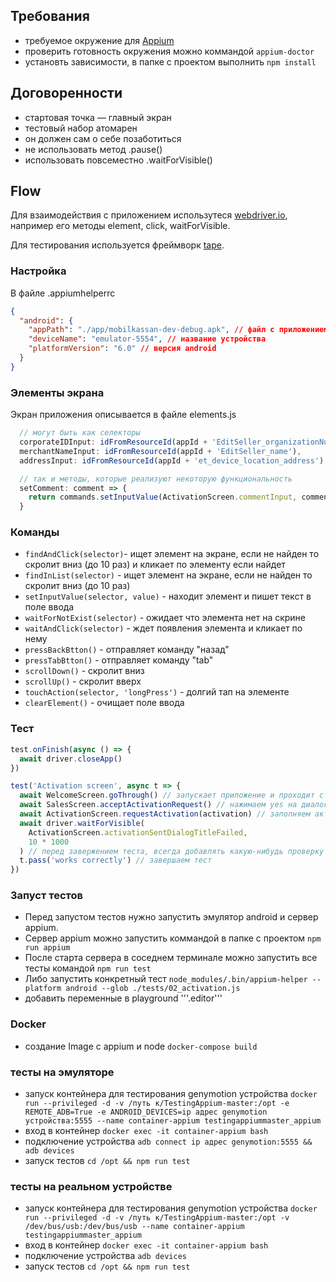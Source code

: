 ## Требования
- требуемое окружение для [Appium](http://appium.io/slate/en/master/?javascript#setting-up-appium)
- проверить готовность окружения можно коммандой ```appium-doctor```
- установть зависимости, в папке с проектом выполнить ```npm install```


## Договоренности
- стартовая точка — главный экран
- тестовый набор атомарен
- он должен сам о себе позаботиться
- не использовать метод .pause()
- использовать повсеместно .waitForVisible()

## Flow
Для взаимодействия с приложением  использутеся [webdriver.io](http://webdriver.io/api.html),
например его методы element, click, waitForVisible.

Для тестирования используется фреймворк [tape](https://github.com/substack/tape#methods).

### Настройка
В файле .appiumhelperrc

```json
{
  "android": {
    "appPath": "./app/mobilkassan-dev-debug.apk", // файл с приложением
    "deviceName": "emulator-5554", // название устройства
    "platformVersion": "6.0" // версия android
  }
}
```

### Элементы экрана
Экран приложения описывается в файле elements.js

``` js
  // могут быть как селекторы
  corporateIDInput: idFromResourceId(appId + 'EditSeller_organizationNumber'),
  merchantNameInput: idFromResourceId(appId + 'EditSeller_name'),
  addressInput: idFromResourceId(appId + 'et_device_location_address'),

  // так и методы, которые реализуют некоторую функциональность
  setComment: comment => {
    return commands.setInputValue(ActivationScreen.commentInput, comment)
  }
```

### Команды
- ```findAndClick(selector)```- ищет элемент на экране, если не найден то скролит вниз (до 10 раз) и кликает по элементу если найдет
- ```findInList(selector)``` - ищет элемент на экране, если не найден то скролит вниз (до 10 раз)
- ```setInputValue(selector, value)``` - находит элемент и пишет текст в поле ввода
- ```waitForNotExist(selector)``` - ожидает что элемента нет на скрине
- ```waitAndClick(selector)``` - ждет появления элемента и кликает по нему
- ```pressBackBtton()``` - отправляет команду "назад"
- ```pressTabBtton()``` - отправляет команду "tab"
- ```scrollDown()``` - скролит вниз
- ```scrollUp()``` - скролит вверх
- ```touchAction(selector, 'longPress')``` - долгий тап на элементе
- ```clearElement()``` - очищает поле ввода

### Тест
```js
test.onFinish(async () => {
  await driver.closeApp()
})

test('Activation screen', async t => {
  await WelcomeScreen.goThrough() // запускает приложение и проходит страницу с визардом
  await SalesScreen.acceptActivationRequest() // нажимаем yes на диалоге запроса активации
  await ActivationScreen.requestActivation(activation) // заполняем активацию
  await driver.waitForVisible(
    ActivationScreen.activationSentDialogTitleFailed,
    10 * 1000
  ) // перед завержением теста, всегда добавлять какую-нибудь проверку
  t.pass('works correctly') // завершаем тест
})
```

### Запуст тестов
- Перед запустом тестов нужно запустить эмулятор android и сервер appium.
- Сервер appium можно запустить коммандой в папке с проектом ```npm run appium```
- После старта сервера в соседнем терминале можно запустить все тесты командой ```npm run test```
- Либо запустить конкретный тест ```node_modules/.bin/appium-helper --platform android --glob ./tests/02_activation.js```
- добавить переменные в playground '''.editor'''

### Docker
 - создание Image с appium и node ```docker-compose build```

### тесты на эмуляторе
 - запуск контейнера для тестирования genymotion устройства ```docker run --privileged -d -v /путь к/TestingAppium-master:/opt -e REMOTE_ADB=True -e ANDROID_DEVICES=ip адрес genymotion устройства:5555 --name container-appium testingappiummaster_appium```
 - вход в контейнер ```docker exec -it container-appium bash```
 - подключение устройства ```adb connect ip адрес genymotion:5555 && adb devices```
 - запуск тестов ```cd /opt && npm run test```

### тесты на реальном устройстве
 - запуск контейнера для тестирования genymotion устройства ```docker run --privileged -d -v /путь к/TestingAppium-master:/opt -v /dev/bus/usb:/dev/bus/usb --name container-appium testingappiummaster_appium```
 - вход в контейнер ```docker exec -it container-appium bash```
 - подключение устройства ```adb devices```
 - запуск тестов ```cd /opt && npm run test```
